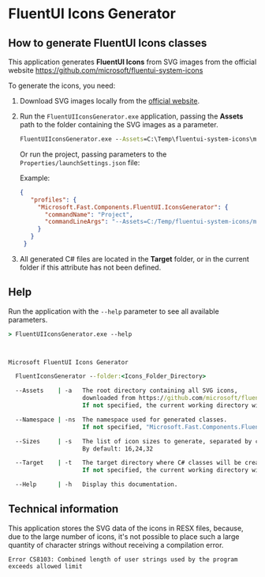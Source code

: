 # FluentUI Icons Generator

## How to generate FluentUI Icons classes

This application generates **FluentUI Icons** from SVG images
from the official website https://github.com/microsoft/fluentui-system-icons

To generate the icons, you need:

1. Download SVG images locally from the [official website](https://github.com/microsoft/fluentui-system-icons).
2. Run the `FluentUIIconsGenerator.exe` application, passing the **Assets** path to the folder containing the SVG images as a parameter.
   
   ```cmd
   FluentUIIconsGenerator.exe --Assets=C:\Temp\fluentui-system-icons\main\assets
   ```
   
   Or run the project, passing parameters to the `Properties/launchSettings.json` file:

   Example:
   ```json
   {
	  "profiles": {
		"Microsoft.Fast.Components.FluentUI.IconsGenerator": {
		  "commandName": "Project",
		  "commandLineArgs": "--Assets=C:/Temp/fluentui-system-icons/main/assets --Target=./Samples"
		}
	  }
	}
   ```

3. All generated C# files are located in the **Target** folder, or in the current folder if this attribute has not been defined.


## Help

Run the application with the `--help` parameter to see all available parameters.

```cmd
> FluentUIIconsGenerator.exe --help



Microsoft FluentUI Icons Generator

  FluentIconsGenerator --folder:<Icons_Folder_Directory>

  --Assets    | -a   The root directory containing all SVG icons,
                     downloaded from https://github.com/microsoft/fluentui-system-icons.
                     If not specified, the current working directory will be used.

  --Namespace | -ns  The namespace used for generated classes.
                     If not specified, "Microsoft.Fast.Components.FluentUI" will be used.

  --Sizes     | -s   The list of icon sizes to generate, separated by coma.
                     By default: 16,24,32

  --Target    | -t   The target directory where C# classes will be created.
                     If not specified, the current working directory will be used.

  --Help      | -h   Display this documentation.
```

## Technical information

This application stores the SVG data of the icons in RESX files,
because, due to the large number of icons, it's not possible to place such a large 
quantity of character strings without receiving a compilation error.

```
Error CS8103: Combined length of user strings used by the program exceeds allowed limit
```
